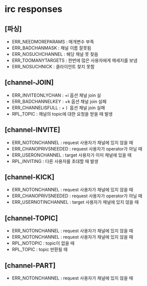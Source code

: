# irc responses
## [파싱]
- ERR_NEEDMOREPARAMS	: 매개변수 부족
- ERR_BADCHANMASK		: 채널 이름 잘못됨
- ERR_NOSUCHCHANNEL		: 해당 채널 못 찾음
- ERR_TOOMANYTARGETS	: 한번에 많은 사용자에게 메세지를 보냄
- ERR_NOSUCHNICK		: 클라이언트 찾지 못함

## [channel-JOIN]
- ERR_INVITEONLYCHAN : +i 옵션 채널 join 실
- ERR_BADCHANNELKEY	 : +k 옵션 채널 join 실패
- ERR_CHANNELISFULL	 : +ㅣ 옵션 채널 join 실패
- RPL_TOPIC	: 채널의 topic에 대한 요청을 받을 때 발생

## [channel-INVITE]
- ERR_NOTONCHANNEL		: request 사용자가 채널에 있지 않을 때
- ERR_CHANOPRIVSNEEDED	: request 사용자가 operator가 아닐 때
- ERR_USERONCHANNEL		: target 사용자가 이미 채널에 있을 때
- RPL_INVITING	: 다른 사용자를 초대할 때 발생

## [channel-KICK]
- ERR_NOTONCHANNEL		: request 사용자가 채널에 있지 않을 때
- ERR_CHANOPRIVSNEEDED	: request 사용자가 operator가 아닐 때
- ERR_USERNOTINCHANNEL	: target 사용자가 채널에 있지 않을 때

## [channel-TOPIC]
- ERR_NOTONCHANNEL	: request 사용자가 채널에 있지 않을 때
- ERR_NOTONCHANNEL	: request 사용자가 채널에 있지 않을 때
- RPL_NOTOPIC		: topic이 없을 때
- RPL_TOPIC			: topic 반환될 때

## [channel-PART]
- ERR_NOTONCHANNEL	: request 사용자가 채널에 있지 않을 때